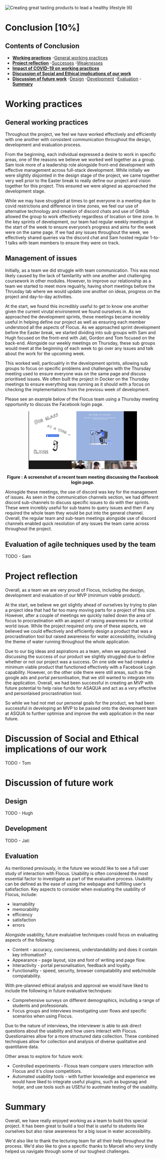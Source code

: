 ![Creating great tasting products to lead a healthy lifestyle (6)](https://user-images.githubusercontent.com/69913789/115700261-6748a700-a35e-11eb-98ff-42c78f4005bf.gif)

# Conclusion [10%]

## Contents of Conclusion

- [**Working practices**](#Working-practices)
  -[General working practices](#General-working-practices)
- [**Project reflection**](#Project-reflection)
  -[Successes](#Successes)
  -[Weaknesses](#Weaknesses)
- [**Impact of COVID-19 on working practices**](Impact-of-COVID-19-on-working-practices)
- [**Discussion of Social and Ethical implications of our work**](#Discussion-of-Social-and-Ethical-implications-of-your-work)
- [**Discussion of future work**](#Discussion-of-future-work)
  -[Design](#Design)
  -[Development](#Development)
  -[Evaluation](#Evaluation)
-[**Summary**](#Summary)

# Working practices

## General working practices

Throughout the project, we feel we have worked effectively and efficiently with one another with consistent communication throughout the design, development and evaluation process.

From the beginning, each individual expressed a desire to work in specific areas, one of the reasons we believe we worked well together as a group. Sam took more of a leadership role alongside front-end development with effective management across full-stack development. While initially we were slightly disjointed in the design stage of the project, we came together very well prior to the Easter break to really define our project and vision together for this project. This ensured we were aligned as approached the development stage.

While we may have struggled at times to get everyone in a meeting due to covid restrictions and difference in time zones, we feel our use of alternative technology and creation of discord chats and use of GitHub allowed the group to work effectively regardless of location or time zone. In the key sprints of development, our team had regular weekly meetings at the start of the week to ensure everyone’s progress and aims for the week were on the same page. If we had any issues throughout the week, we effectively shared queries via the discord chat and Sam hosted regular 1-to-1 talks with team members to ensure they were on track. 

## Management of issues

Initially, as a team we did struggle with team communication. This was most likely caused by the lack of familarlity with one another and challenging coursework in other modules. However, to improve our relationship as a team we started to meet more regualrly, having short meetings before the Thrusday lab where we would update one another on ideas, progress on the project and day-to-day activities. 

At the start, we found this incredibly useful to get to know one another given the current virutal environemnt we found ourselves in. As we approached the development sprints, these meetings became increibly useful in helping define our project as well as ensuring each member understood all the aspects of Flocus. As we approached sprint development before the Easter break, we started dividing into sub groups with Sam and Hugh focused on the front-end with Jati, Gordon and Tom focused on the back-end. Alongside our weekly meetings on Thursday, these sub groups would meet at the beginning of each week to go over any issues and talk about the work for the upcoming week. 

This worked well, particualrly in the development sprints, allowing sub groups to focus on specific problems and challenges with the Thursday meeting used to ensure everyone was on the same page and discuss prioritised issues. We often built the project in Docker on the Thursday meetings to ensure everything was running as it should with a focus on checking the implementations from the previosu week of development. 

Please see an example below of the Flocus team using a Thursday meeting opportunity to discuss the Facebook login page.

<p align="center">
<img src="../report/Images/teamsCall.jpg" width=70%>
</p>
<b><p align= "center"> Figure : A screenshot of a recent team meeting discussing the Facebook login page. </p></b>

Alonsgide these meetings, the use of discord was key for the management of issues. As seen in the communication channels section, we had different discord sub-channels to discuss specific issues to do with ther sprints. These were increibly useful for sub teams to query issues and then if any required the whole team they would be put into the general channel. Overall, the regular team and sub-team meetings alongside use of discord channels enabled quick resolution of any issues the team came across throughout the project.

## Evaluation of agile techniques used by the team

TODO - Sam

# Project reflection

Overall, as a team we are very proud of Flocus, including the design, development and evaluation of our MVP (minimum viable product).

At the start, we believe we got slightly ahead of ourselves by trying to plan a project idea that had far too many moving parts for a project of this size. However, after a couple of meetings we quickly nailed down the area of focus to procrastination with an aspect of raising awareness for a critical world issue. While the project required only one of these aspects, we believed we could effectively and efficiently design a product that was a procrastination tool but raised awareness for water accessibility, including the theme of water running throughout the whole application.

Due to our big ideas and aspirations as a team,  when we approached discussing the success of our product we slightly struggled due to define whether or not our project was a success. On one side we had created a minimum viable product that functioned effectively with a Facebook Login capability. However, on the other side there were still areas, such as the google ads and portal personlisation, that we still wanted to integrate into the application. Overall, we had been successful in creating an MVP with future potential to help raise funds for ASAQUA and act as a very effective and personlaised procrastination tool.

So while we had not met our personal goals for the product, we had been successful in developing an MVP to be passed onto the development team at ASQUA to further optimise and improve the web application in the near future. 

# Discussion of Social and Ethical implications of our work

TODO - Tom

# Discussion of future work

## Design

TODO - Hugh

## Development 

TODO - Jati

## Evaluation

As mentioned previously, in the future we woould like to see a full user study of interaction with Flocus. Usability is often considered the most essential factor to investigate as part of the evaluative process. Usability can be defined as the ease of using the webpage and fulfilling user's satisfaction. Key aspects to consider when evaluating the usability of Flocus, include:

- learnability
- memorability
- efficiency
- satisfaction 
- errors

Alongside usability, future evaluiative techniques could focus on evaluating aspects of the following:

- Content - accuracy, conciseness, understandability and does it contain key infromation?
- Appearance - page layout, size and font of writing and page flow.
- Interactivity - portal personalisation, feedback and loyalty.
- Functionality - speed, security, browser compatability and web/mobile compatability.

With pre-planned ethical analysis and approval we would have liked to include the following in future evaluative technqiues:

- Comprehensive surveys on different demographics, including a range of students and professionals.
- Focus groups and interviews investigating user flows and specific scenarios when using Flocus.

Due to the nature of interviews, the interviewer is able to ask direct questions about the usability and how users interact with Flocus. Questionairres allow for a more structured data collection. These combined technqiues allow for collection and analysis of diverse qualitative and quantitaive data. 

Other areas to explore for future work:

- Controlled experiments - Flcous team compare users interaction with Flocus and it's close competitiors. 
- Automated usability tools - with further knowledge and experience we would have liked to integrate useful plugins, such as bugsnag and hotjar, and use tools such as USEful to auotmate testing of the usability. 

# Summary

Overall, we have really enjoyed working as a team to build this special project. It has been great to build a tool that is useful to students like ourselves but also raise awareness for a big issue in water accessibility. 

We'd also like to thank the lecturing team for all their help throughout the process. We'd also like to give a specific thanks to Marceli who very kindly helped us navigate through some of our toughest challenges. 